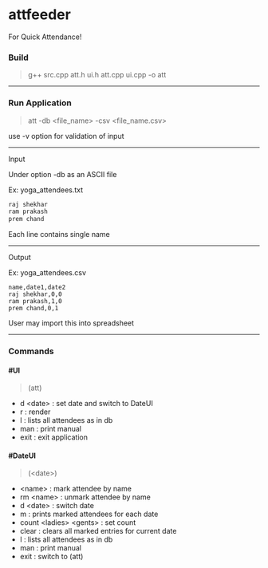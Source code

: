 # attfeeder
For Quick Attendance!

### Build
>g++ src.cpp att.h ui.h att.cpp ui.cpp -o att

-----

### Run Application

>att -db \<file_name> -csv \<file_name.csv><br>
  
use -v option for validation of input

---
Input

Under option -db as an ASCII file

Ex: yoga_attendees.txt
```txt
raj shekhar
ram prakash
prem chand
```
Each line contains single name

-----

Output

Ex: yoga_attendees.csv
```csv
name,date1,date2
raj shekhar,0,0
ram prakash,1,0
prem chand,0,1
```

User may import this into spreadsheet <br>

------

### Commands

#### #UI
>(att)
  - d \<date>      : set date and switch to DateUI<br>
  - r             : render<br>
  - l             : lists all attendees as in db<br>
  - man           : print manual<br>
  - exit          : exit application<br>
#### #DateUI 
>(\<date>)
  - \<name> : mark attendee by name<br>
  - rm \<name>     : unmark attendee by name<br>
  - d \<date>      : switch date<br>
  - m             : prints marked attendees for each date<br>
  - count \<ladies> \<gents> : set count<br>
  - clear         : clears all marked entries for current date<br>
  - l             : lists all attendees as in db<br>
  - man           : print manual<br>
  - exit          : switch to (att)<br>
